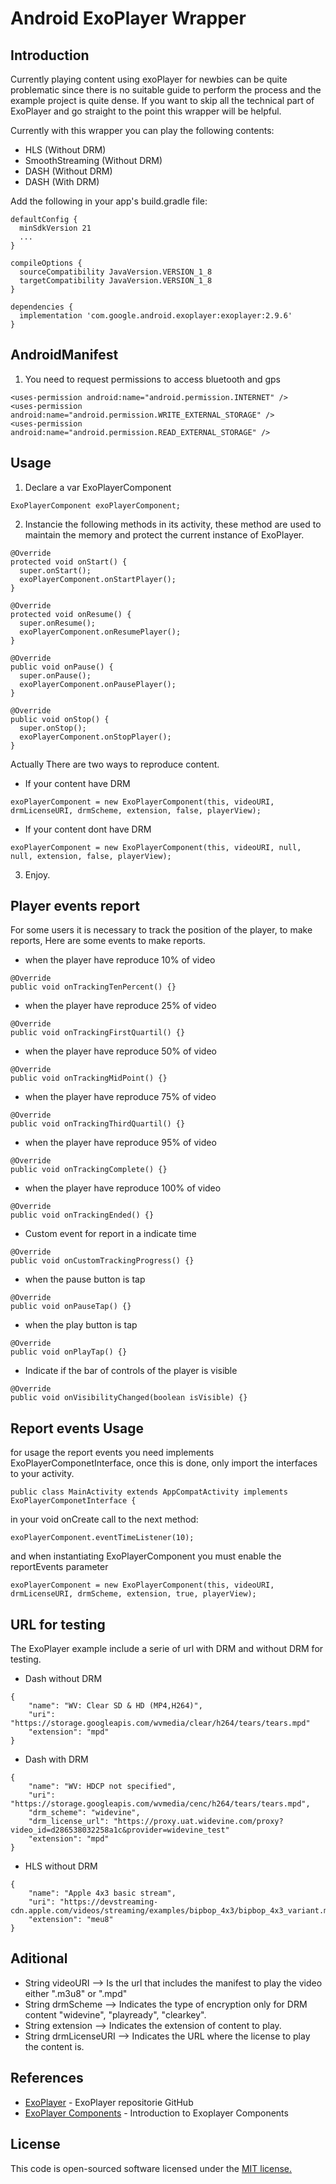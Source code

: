 # Android ExoPlayer Wrapper


## Introduction

Currently playing content using exoPlayer for newbies can be quite problematic since there is no suitable guide to perform the process and the example project is quite dense. If you want to skip all the technical part of ExoPlayer and go straight to the point this wrapper will be helpful.

Currently with this wrapper you can play the following contents:

* HLS (Without DRM)
* SmoothStreaming (Without DRM)
* DASH (Without DRM)
* DASH (With DRM)

Add the following in your app's build.gradle file:

```
defaultConfig {
  minSdkVersion 21
  ...
}

compileOptions {
  sourceCompatibility JavaVersion.VERSION_1_8
  targetCompatibility JavaVersion.VERSION_1_8
}

dependencies {
  implementation 'com.google.android.exoplayer:exoplayer:2.9.6'
}
```
## AndroidManifest

1) You need to request permissions to access bluetooth and gps
```
<uses-permission android:name="android.permission.INTERNET" />
<uses-permission android:name="android.permission.WRITE_EXTERNAL_STORAGE" />
<uses-permission android:name="android.permission.READ_EXTERNAL_STORAGE" />
```

## Usage

1) Declare a var ExoPlayerComponent

```
ExoPlayerComponent exoPlayerComponent;
```
2) Instancie the following methods in its activity, these method are used to maintain the memory and protect the current instance of ExoPlayer.

```
@Override
protected void onStart() {
  super.onStart();
  exoPlayerComponent.onStartPlayer();
}

@Override
protected void onResume() {
  super.onResume();
  exoPlayerComponent.onResumePlayer();
}

@Override
public void onPause() {
  super.onPause();
  exoPlayerComponent.onPausePlayer();
}

@Override
public void onStop() {
  super.onStop();
  exoPlayerComponent.onStopPlayer();
}
```

Actually There are two ways to reproduce content.

* If your content have DRM 
```
exoPlayerComponent = new ExoPlayerComponent(this, videoURI, drmLicenseURI, drmScheme, extension, false, playerView);
```

* If your content dont have DRM
```
exoPlayerComponent = new ExoPlayerComponent(this, videoURI, null, null, extension, false, playerView);
```

3) Enjoy.

## Player events report

For some users it is necessary to track the position of the player, to make reports, Here are some events to make reports.
	
* when the player have reproduce 10% of video
```
@Override
public void onTrackingTenPercent() {}
```

* when the player have reproduce 25% of video
```
@Override
public void onTrackingFirstQuartil() {}
```

* when the player have reproduce 50% of video
```
@Override
public void onTrackingMidPoint() {}
```

* when the player have reproduce 75% of video
```
@Override
public void onTrackingThirdQuartil() {}
```

* when the player have reproduce 95% of video
```
@Override
public void onTrackingComplete() {}
```

* when the player have reproduce 100% of video
```
@Override
public void onTrackingEnded() {}
```

* Custom event for report in a indicate time
```
@Override
public void onCustomTrackingProgress() {}
```

* when the pause button is tap
```
@Override
public void onPauseTap() {}
```

* when the play button is tap
```
@Override
public void onPlayTap() {}
```

* Indicate if the bar of controls of the player is visible  
```
@Override
public void onVisibilityChanged(boolean isVisible) {}
```
## Report events Usage

for usage the report events you need implements ExoPlayerComponetInterface, once this is done, only import the interfaces to your activity. 

```
public class MainActivity extends AppCompatActivity implements ExoPlayerComponetInterface {
```

in your void onCreate call to the next method: 

```
exoPlayerComponent.eventTimeListener(10);
```

and when instantiating ExoPlayerComponent you must enable the reportEvents parameter
```
exoPlayerComponent = new ExoPlayerComponent(this, videoURI, drmLicenseURI, drmScheme, extension, true, playerView);
```

## URL for testing 

The ExoPlayer example include a serie of url with DRM and without DRM for testing.

* Dash without DRM 
```
{
    "name": "WV: Clear SD & HD (MP4,H264)",
    "uri": "https://storage.googleapis.com/wvmedia/clear/h264/tears/tears.mpd"
    "extension": "mpd"
}
```

* Dash with DRM 
```
{
    "name": "WV: HDCP not specified",
    "uri": "https://storage.googleapis.com/wvmedia/cenc/h264/tears/tears.mpd",
    "drm_scheme": "widevine",
    "drm_license_url": "https://proxy.uat.widevine.com/proxy?video_id=d286538032258a1c&provider=widevine_test"
    "extension": "mpd"
}
```

* HLS without DRM
```
{
    "name": "Apple 4x3 basic stream",
    "uri": "https://devstreaming-cdn.apple.com/videos/streaming/examples/bipbop_4x3/bipbop_4x3_variant.m3u8"
    "extension": "meu8"
}
```

## Aditional

 * String videoURI  --> Is the url that includes the manifest to play the video either ".m3u8" or ".mpd"
 * String drmScheme --> Indicates the type of encryption only for DRM content "widevine", "playready", "clearkey".
 * String extension --> Indicates the extension of content to play.
 * String drmLicenseURI --> Indicates the URL where the license to play the content is.


## References

* [ExoPlayer](https://github.com/google/ExoPlayer) - ExoPlayer repositorie GitHub
* [ExoPlayer Components](https://android.jlelse.eu/exoplayer-components-explained-9937e3a5d2f5) - Introduction to Exoplayer Components

## License

This code is open-sourced software licensed under the [MIT license.](https://opensource.org/licenses/MIT)
